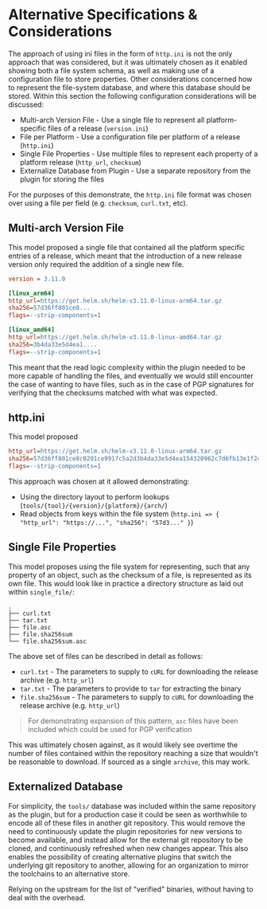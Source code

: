# Alternative Specifications & Considerations

The approach of using ini files in the form of `http.ini` is not the only approach that was considered, but it was ultimately chosen as it enabled showing both a file system schema, as well as making use of a configuration file to store properties. Other considerations concerned how to represent the file-system database, and where this database should be stored. Within this section the following configuration considerations will be discussed:

- Multi-arch Version File - Use a single file to represent all platform-specific files of a release (`version.ini`)
- File per Platform - Use a configuration file per platform of a release (`http.ini`)
- Single File Properties - Use multiple files to represent each property of a platform release (`http_url`, `checksum`)
- Externalize Database from Plugin - Use a separate repository from the plugin for storing the files


For the purposes of this demonstrate, the `http.ini` file format was chosen over using a file per field (e.g. `checksum`, `curl.txt`, etc). 

## Multi-arch Version File

This model proposed a single file that contained all the platform specific entries of a release, which meant that the introduction of a new release version only required the addition of a single new file.

```ini
version = 3.11.0

[linux_arm64]
http_url=https://get.helm.sh/helm-v3.11.0-linux-arm64.tar.gz
sha256=57d36ff801ce8...
flags=--strip-components=1

[linux_amd64]
http_url=https://get.helm.sh/helm-v3.11.0-linux-amd64.tar.gz
sha256=3b4da33e5d4ea1....
flags=--strip-components=1
```

This meant that the read logic complexity within the plugin needed to be more capable of handling the files, and eventually we would still encounter the case of wanting to have files, such as in the case of PGP signatures for verifying that the checksums matched with what was expected.


## http.ini

This model proposed

```ini
http_url=https://get.helm.sh/helm-v3.11.0-linux-arm64.tar.gz
sha256=57d36ff801ce8c0201ce9917c5a2d3b4da33e5d4ea154320962c7d6fb13e1f2c
flags=--strip-components=1
```

This approach was chosen at it allowed demonstrating:

- Using the directory layout to perform lookups (`tools/{tool}/{version}/{platform}/{arch/`)
- Read objects from keys within the file system (`http.ini => { "http_url": "https://...", "sha256": "57d3..." }`)

## Single File Properties

This model proposes using the file system for representing, such that any property of an object, such as the checksum of a file, is represented as its own file. This would look like in practice a directory structure as laid out within `single_file/`:

```text
.
├── curl.txt
├── tar.txt
├── file.asc
├── file.sha256sum
└── file.sha256sum.asc
```

The above set of files can be described in detail as follows:

- `curl.txt` - The parameters to supply to `cURL` for downloading the release archive (e.g. `http_url`)
- `tar.txt` - The parameters to provide to `tar` for extracting the binary
- `file.sha256sum` - The parameters to supply to `cURL` for downloading the release archive (e.g. `http_url`)

> For demonstrating expansion of this pattern, `asc` files have been included which could be used for PGP verification

This was ultimately chosen against, as it would likely see overtime the number of files contained within the repository reaching a size that wouldn't be reasonable to download. If sourced as a single `archive`, this may work.

## Externalized Database

For simplicity, the `tools/` database was included within the same repository as the plugin, but for a production case it could be seen as worthwhile to encode all of these files in another git repository. This would remove the need to continuously update the plugin repositories for new versions to become available, and instead allow for the external git repository to be cloned, and continuously refreshed when new changes appear. This also enables the possibility of creating alternative plugins that switch the underlying git repository to another, allowing for an organization to mirror the toolchains to an alternative store.

Relying on the upstream for the list of "verified" binaries, without having to deal with the overhead.
